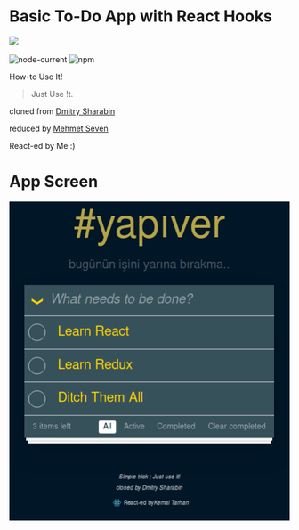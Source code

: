 # Basic To-Do App with React Hooks

![](https://4.bp.blogspot.com/-zI5LKkOqdxw/UYh2HZ827fI/AAAAAAAAAsU/JLCA21bVJ4U/s1600/list.png)

![node-current](https://img.shields.io/node/v/create-react-app)
![npm](https://img.shields.io/npm/v/npm)

How-to Use It!

> Just Use !t.

cloned from [Dmitry Sharabin](https://d12n.me/)

reduced by [Mehmet Seven](https://github.com/meseven)

React-ed by Me :)

# App Screen

![](https://github.com/kodluyoruz-react-bootcamp/odev-2-todo-app-kt-sec/blob/main/images/appScreen.png)
